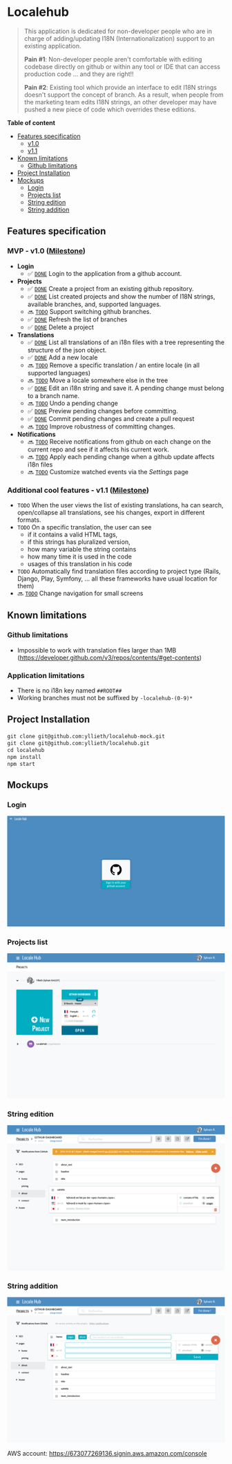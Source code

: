 # Localehub

> This application is dedicated for non-developer people who are in charge of adding/updating I18N (Internationalization) support to an existing application.
>
> **Pain #1**: Non-developer people aren't comfortable with editing codebase directly on github or within any tool or IDE that can access production code ... and they are right!!
>
> **Pain #2**: Existing tool which provide an interface to edit I18N strings doesn't support the concept of branch. As a result, when people from the marketing team edits I18N strings, an other developer may have pushed a new piece of code which overrides these editions.

**Table of content**
- [Features specification](#features-specification)
  - [v1.0](#mvp---v10)
  - [v1.1](#additional-cool-features---v11)
- [Known limitations](#knowns-limitations)
  - [Github limitations](#github-limitations)
- [Project Installation](#project-installation)
- [Mockups](#mockups)
  - [Login](#login)
  - [Projects list](#projects-list)
  - [String edition](#string-edition)
  - [String addition](#string-addition)

## Features specification

### MVP - v1.0 ([Milestone](https://github.com/yllieth/localehub/milestone/1))
- **Login**
  - :white_check_mark: [`DONE`](https://github.com/yllieth/localehub/issues/2) Login to the application from a github account.
- **Projects**
  - :white_check_mark: [`DONE`](https://github.com/yllieth/localehub/issues/3) Create a project from an existing github repository.
  - :white_check_mark: [`DONE`](https://github.com/yllieth/localehub/issues/4) List created projects and show the number of I18N strings, available branches, and, supported languages.
  - :soon: [`TODO`](https://github.com/yllieth/localehub/issues/50) Support switching github branches.
  - :white_check_mark: [`DONE`](https://github.com/yllieth/localehub/issues/51) Refresh the list of branches
  - :white_check_mark: [`DONE`](https://github.com/yllieth/localehub/issues/52) Delete a project
- **Translations**
  - :white_check_mark: [`DONE`](https://github.com/yllieth/localehub/issues/5) List all translations of an i18n files with a tree representing the structure of the json object.
  - :white_check_mark: [`DONE`](https://github.com/yllieth/localehub/issues/53) Add a new locale
  - :soon: [`TODO`](https://github.com/yllieth/localehub/issues/54) Remove a specific translation / an entire locale (in all supported languages)
  - :soon: [`TODO`](https://github.com/yllieth/localehub/issues/55) Move a locale somewhere else in the tree
  - :white_check_mark: [`DONE`](https://github.com/yllieth/localehub/issues/45) Edit an i18n string and save it. A pending change must belong to a branch name.
  - :soon: [`TODO`](https://github.com/yllieth/localehub/issues/65) Undo a pending change  
  - :white_check_mark: [`DONE`](https://github.com/yllieth/localehub/issues/46) Preview pending changes before committing.
  - :white_check_mark: [`DONE`](https://github.com/yllieth/localehub/issues/7) Commit pending changes and create a pull request
  - :soon: [`TODO`](https://github.com/yllieth/localehub/issues/57) Improve robustness of committing changes.
- **Notifications**
  - :soon: [`TODO`](https://github.com/yllieth/localehub/issues/8) Receive notifications from github on each change on the current repo and see if it affects his current work.
  - :soon: [`TODO`](https://github.com/yllieth/localehub/issues/58) Apply each pending change when a github update affects i18n files
  - :soon: [`TODO`](https://github.com/yllieth/localehub/issues/59) Customize watched events via the _Settings_ page

### Additional cool features - v1.1 ([Milestone](https://github.com/yllieth/localehub/milestone/2))

- `TODO` When the user views the list of existing translations, ha can search, open/collapse all translations, see his changes, export in different formats.
- `TODO` On a specific translation, the user can see 
  - if it contains a valid HTML tags, 
  - if this strings has pluralized version,
  - how many variable the string contains
  - how many time it is used in the code
  - usages of this translation in his code
- `TODO` Automatically find translation files according to project type (Rails, Django, Play, Symfony, ... all these frameworks have usual location for them)
- :soon: [`TODO`](https://github.com/yllieth/localehub/issues/70) Change navigation for small screens

## Known limitations

### Github limitations
- Impossible to work with translation files larger than 1MB (https://developer.github.com/v3/repos/contents/#get-contents)

### Application limitations
- There is no i18n key named `##ROOT##`
- Working branches must not be suffixed by `-localehub-(0-9)*`

## Project Installation

```
git clone git@github.com:yllieth/localehub-mock.git
git clone git@github.com:yllieth/localehub.git
cd localehub
npm install
npm start
```

## Mockups

### Login
![Screenshot](doc/mockups/screencapture-localhost-3000-login-1476269009581.png)

### Projects list
![Screenshot](doc/mockups/1-Projects-list.png)

### String edition
![Screenshot](doc/mockups/2-Project-edition.png)

### String addition
![Screenshot](doc/mockups/3-adding-a-locale.png)

AWS account: https://673077269136.signin.aws.amazon.com/console